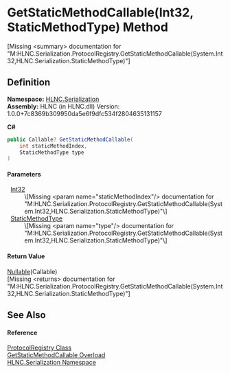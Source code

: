 # GetStaticMethodCallable(Int32, StaticMethodType) Method


\[Missing &lt;summary&gt; documentation for "M:HLNC.Serialization.ProtocolRegistry.GetStaticMethodCallable(System.Int32,HLNC.Serialization.StaticMethodType)"\]



## Definition
**Namespace:** <a href="N_HLNC_Serialization">HLNC.Serialization</a>  
**Assembly:** HLNC (in HLNC.dll) Version: 1.0.0+7c8369b309950da5e6f9dfc534f2804635131157

**C#**
``` C#
public Callable? GetStaticMethodCallable(
	int staticMethodIndex,
	StaticMethodType type
)
```



#### Parameters
<dl><dt>  <a href="https://learn.microsoft.com/dotnet/api/system.int32" target="_blank" rel="noopener noreferrer">Int32</a></dt><dd>\[Missing &lt;param name="staticMethodIndex"/&gt; documentation for "M:HLNC.Serialization.ProtocolRegistry.GetStaticMethodCallable(System.Int32,HLNC.Serialization.StaticMethodType)"\]</dd><dt>  <a href="T_HLNC_Serialization_StaticMethodType">StaticMethodType</a></dt><dd>\[Missing &lt;param name="type"/&gt; documentation for "M:HLNC.Serialization.ProtocolRegistry.GetStaticMethodCallable(System.Int32,HLNC.Serialization.StaticMethodType)"\]</dd></dl>

#### Return Value
<a href="https://learn.microsoft.com/dotnet/api/system.nullable-1" target="_blank" rel="noopener noreferrer">Nullable</a>(Callable)  
\[Missing &lt;returns&gt; documentation for "M:HLNC.Serialization.ProtocolRegistry.GetStaticMethodCallable(System.Int32,HLNC.Serialization.StaticMethodType)"\]

## See Also


#### Reference
<a href="T_HLNC_Serialization_ProtocolRegistry">ProtocolRegistry Class</a>  
<a href="Overload_HLNC_Serialization_ProtocolRegistry_GetStaticMethodCallable">GetStaticMethodCallable Overload</a>  
<a href="N_HLNC_Serialization">HLNC.Serialization Namespace</a>  
